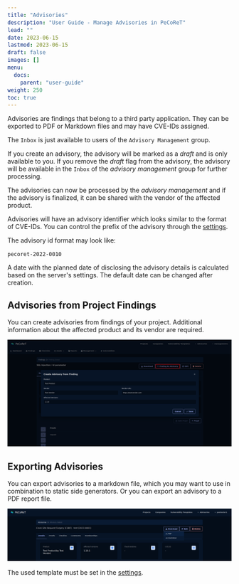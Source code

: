 ```yaml
---
title: "Advisories"
description: "User Guide - Manage Advisories in PeCoReT"
lead: ""
date: 2023-06-15
lastmod: 2023-06-15
draft: false
images: []
menu:
  docs:
    parent: "user-guide"
weight: 250
toc: true
---
```



Advisories are findings that belong to a third party application.
They can be exported to PDF or Markdown files and may have CVE-IDs assigned.

The `Inbox` is just available to users of the `Advisory Management` group.

If you create an advisory, the advisory will be marked as a *draft* and is only available to you.
If you remove the *draft* flag from the advisory, the advisory will be available in the `Inbox` of the *advisory management* group for further processing.

The advisories can now be processed by the *advisory management* and if the advisory is finalized, it can be shared with the vendor of the affected product.

Advisories will have an advisory identifier which looks similar to the format of CVE-IDs.
You can control the prefix of the advisory through the [settings](/docs/getting-started/configuration).

The advisory id format may look like:

```
pecoret-2022-0010
```

A date with the planned date of disclosing the advisory details is calculated based on the server's settings. The default date can be changed after creation.


## Advisories from Project Findings
You can create advisories from findings of your project.
Additional information about the affected product and its vendor are required.

![](advisory-from-finding.png)

## Exporting Advisories
You can export advisories to a markdown file, which you may want to use in combination to static side generators.
Or you can export an advisory to a PDF report file.

![Download advisories](download-advisories.png)

The used template must be set in the [settings](/docs/getting-started/configuration).
